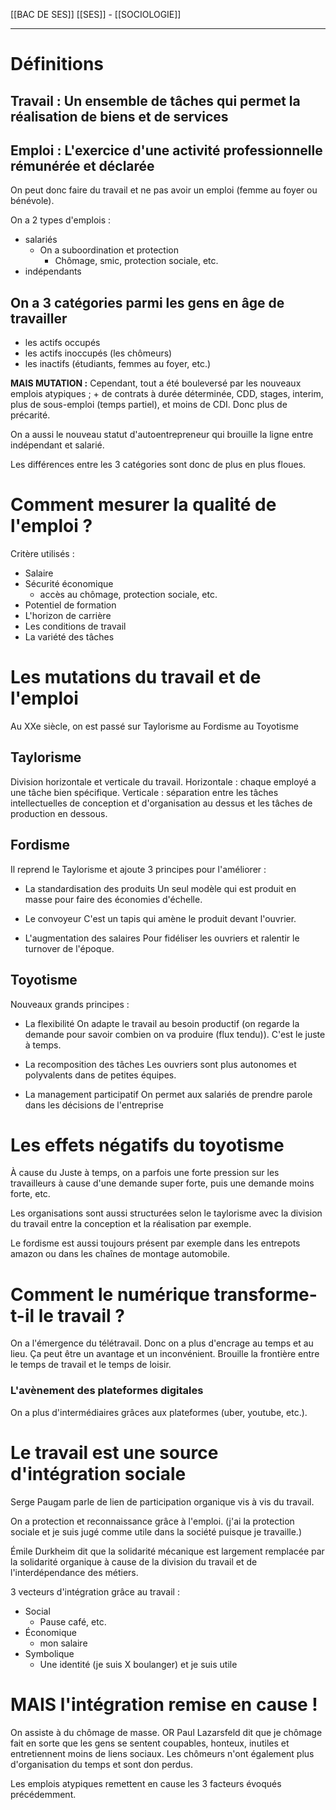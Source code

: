 [[BAC DE SES]]
[[SES]] - [[SOCIOLOGIE]]
***

# Définitions 
## **Travail** : Un ensemble de tâches qui permet la réalisation de biens et de services 

## **Emploi** : L'exercice d'une activité professionnelle rémunérée et déclarée

On peut donc faire du travail et ne pas avoir un emploi (femme au foyer ou bénévole).

On a 2 types d'emplois : 
- salariés 
	- On a suboordination et protection
		- Chômage, smic, protection sociale, etc.
- indépendants 


## On a 3 catégories parmi les gens en âge de travailler  
- les actifs occupés
- les actifs inoccupés (les chômeurs)
- les inactifs (étudiants, femmes au foyer, etc.)

**MAIS MUTATION :** 
Cependant, tout a été bouleversé par les nouveaux emplois atypiques ; + de contrats à durée déterminée, CDD, stages, interim, plus de sous-emploi (temps partiel), et moins de CDI. Donc plus de précarité. 

On a aussi le nouveau statut d'autoentrepreneur qui brouille la ligne entre indépendant et salarié.

Les différences entre les 3 catégories sont donc de plus en plus floues. 

# Comment mesurer la qualité de l'emploi ? 
Critère utilisés : 
- Salaire
- Sécurité économique
	- accès au chômage, protection sociale, etc.
- Potentiel de formation 
- L'horizon de carrière
- Les conditions de travail
- La variété des tâches

# Les mutations du travail et de l'emploi 
Au XXe siècle, on est passé sur Taylorisme au Fordisme au Toyotisme

## Taylorisme
Division horizontale et verticale du travail. 
Horizontale : chaque employé a une tâche bien spécifique.
Verticale : séparation entre les tâches intellectuelles de conception et d'organisation au dessus et les tâches de production en dessous. 

## Fordisme
Il reprend le Taylorisme et ajoute 3 principes pour l'améliorer : 

- La standardisation des produits
Un seul modèle qui est produit en masse pour faire des économies d'échelle. 

- Le convoyeur
C'est un tapis qui amène le produit devant l'ouvrier. 

- L'augmentation des salaires
Pour fidéliser les ouvriers et ralentir le turnover de l'époque. 

## Toyotisme
Nouveaux grands principes : 
- La flexibilité 
On adapte le travail au besoin productif (on regarde la demande pour savoir combien on va produire (flux tendu)). C'est le juste à temps.

- La recomposition des tâches
Les ouvriers sont plus autonomes et polyvalents dans de petites équipes. 

- La management participatif 
On permet aux salariés de prendre parole dans les décisions de l'entreprise

# Les effets négatifs du toyotisme
À cause du Juste à temps, on a parfois une forte pression sur les travailleurs à cause d'une demande super forte, puis une demande moins forte, etc. 

Les organisations sont aussi structurées selon le taylorisme avec la division du travail entre la conception et la réalisation par exemple. 

Le fordisme est aussi toujours présent par exemple dans les entrepots amazon ou dans les chaînes de montage automobile. 

# Comment le numérique transforme-t-il le travail ? 
On a l'émergence du télétravail.
Donc on a plus d'encrage au temps et au lieu.
Ça peut être un avantage et un inconvénient. 
Brouille la frontière entre le temps de travail et le temps de loisir. 

### L'avènement des plateformes digitales
On a plus d'intermédiaires grâces aux plateformes (uber, youtube, etc.).


# Le travail est une source d'intégration sociale
Serge Paugam parle de lien de participation organique vis à vis du travail. 

On a protection et reconnaissance grâce à l'emploi. 
(j'ai la protection sociale et je suis jugé comme utile dans la société puisque je travaille.)

Émile Durkheim dit que la solidarité mécanique est largement remplacée par la solidarité organique à cause de la division du travail et de l'interdépendance des métiers. 

3 vecteurs d'intégration grâce au travail : 
- Social
	- Pause café, etc.
- Économique
	- mon salaire
- Symbolique
	- Une identité (je suis X boulanger) et je suis utile

# MAIS l'intégration remise en cause ! 
On assiste à du chômage de masse.
OR Paul Lazarsfeld dit que je chômage fait en sorte que les gens se sentent coupables, honteux, inutiles et entretiennent moins de liens sociaux. 
Les chômeurs n'ont également plus d'organisation du temps et sont don perdus. 

Les emplois atypiques remettent en cause les 3 facteurs évoqués précédemment. 















